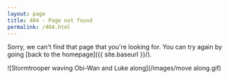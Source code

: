```yaml
---
layout: page
title: 404 - Page not found
permalink: /404.html
---
```


Sorry, we can't find that page that you're looking for. You can try again by going [back to the homepage]({{ site.baseurl }}/).

![Stormtrooper waving Obi-Wan and Luke along](/images/move along.gif)
